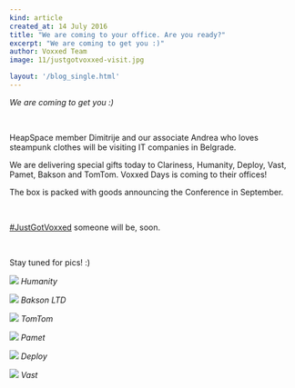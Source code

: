 ```yaml
---
kind: article
created_at: 14 July 2016
title: "We are coming to your office. Are you ready?"
excerpt: "We are coming to get you :)"
author: Voxxed Team
image: 11/justgotvoxxed-visit.jpg

layout: '/blog_single.html'
---
```


_We are coming to get you :)_

<br />

HeapSpace member Dimitrije and our associate Andrea who loves steampunk clothes will be visiting IT companies in Belgrade.

We are delivering special gifts today to Clariness, Humanity, Deploy, Vast, Pamet, Bakson and TomTom. Voxxed Days is coming to their offices!

The box is packed with goods announcing the Conference in September.

<br />

[\#JustGotVoxxed]() someone will be, soon.

<br />

Stay tuned for pics! :)

![](../11/humanity.jpg)
_Humanity_

![](../11/bakson_ltd.jpg)
_Bakson LTD_

![](../11/tomtom.JPG)
_TomTom_

![](../11/pamet.jpg)
_Pamet_

![](../11/deploy.jpg)
_Deploy_

![](../11/vast.jpg)
_Vast_